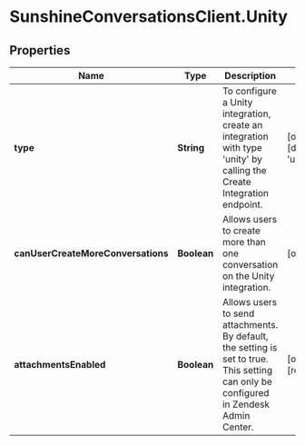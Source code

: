 # SunshineConversationsClient.Unity

## Properties

Name | Type | Description | Notes
------------ | ------------- | ------------- | -------------
**type** | **String** | To configure a Unity integration, create an integration with type &#39;unity&#39; by calling the Create Integration endpoint.  | [optional] [default to &#39;unity&#39;]
**canUserCreateMoreConversations** | **Boolean** | Allows users to create more than one conversation on the Unity integration. | [optional] 
**attachmentsEnabled** | **Boolean** | Allows users to send attachments. By default, the setting is set to true. This setting can only be configured in Zendesk Admin Center.  | [optional] [readonly] 


